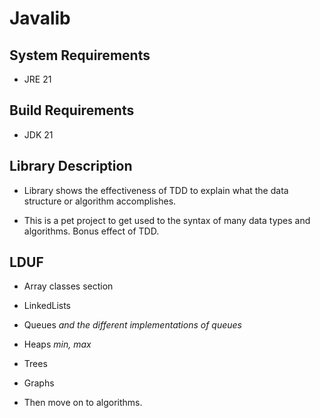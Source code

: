 # Javalib

## System Requirements

- JRE 21

## Build Requirements

- JDK 21

## Library Description

- Library shows the effectiveness of TDD to explain what the data structure or algorithm accomplishes. 

- This is a pet project to get used to the syntax of many data types and algorithms. Bonus effect of TDD.

## LDUF

- Array classes section
- LinkedLists
- Queues *and the different implementations of queues*
- Heaps *min, max*
- Trees
- Graphs

- Then move on to algorithms. 

